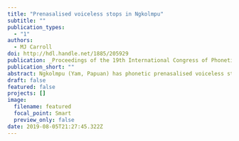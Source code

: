 ```yaml
---
title: "Prenasalised voiceless stops in Ngkolmpu"
subtitle: ""
publication_types:
  - "1"
authors:
  - MJ Carroll
doi: http://hdl.handle.net/1885/205929
publication: _Proceedings of the 19th International Congress of Phonetic Sciences_
publication_short: ""
abstract: Ngkolmpu (Yam, Papuan) has phonetic prenasalised voiceless stops as phonemic segments. Phonetically, these are characterised by a period of nasalisation which ceases before the release of the consonant.This is followed by a period of clear voicelessness before the commencement of voicing again in the following segment. The voice onset time of prenasalised stops is comparable to those of standard voiceless stops. Phonemically, these are single segments which contrast with voiceless stops at each place of articulation. We can see from phonotactic evidence that these are single segments. Segments of this type are a typological rarity in the worlds languages which is expected given the complexity of the articulatory gestures required to produce.
draft: false
featured: false
projects: []
image:
  filename: featured
  focal_point: Smart
  preview_only: false
date: 2019-08-05T21:27:45.322Z
---
```

>
